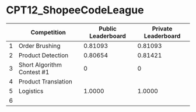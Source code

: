 # CPT12_ShopeeCodeLeague

|   | Competition                | Public Leaderboard | Private Leaderboard |
|---|----------------------------|--------------------|---------------------|
| 1 | Order Brushing             | 0.81093            | 0.81093             |
| 2 | Product Detection          | 0.80654            | 0.81421             |
| 3 | Short Algorithm Contest #1 | 0                  | 0                   |
| 4 | Product Translation        |                    |                     |
| 5 | Logistics                  | 1.0000             | 1.0000              |
| 6 |                            |                    |                     |
